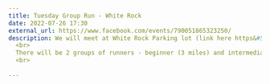 ```yaml
---
title: Tuesday Group Run - White Rock
date: 2022-07-26 17:30
external_url: https://www.facebook.com/events/790051865323250/
description: We will meet at White Rock Parking lot (link here https&#58;//goo.gl/maps/YN2uMvQnyQWTM9JK7) at 5&#58;30pm. <br>
  <br>
  There will be 2 groups of runners - beginner (3 miles) and intermediate+ (5-6 miles). Both groups are no-drop which means we stop at every intersection and wait for everyone. <br>
  <br>
  
---
```

